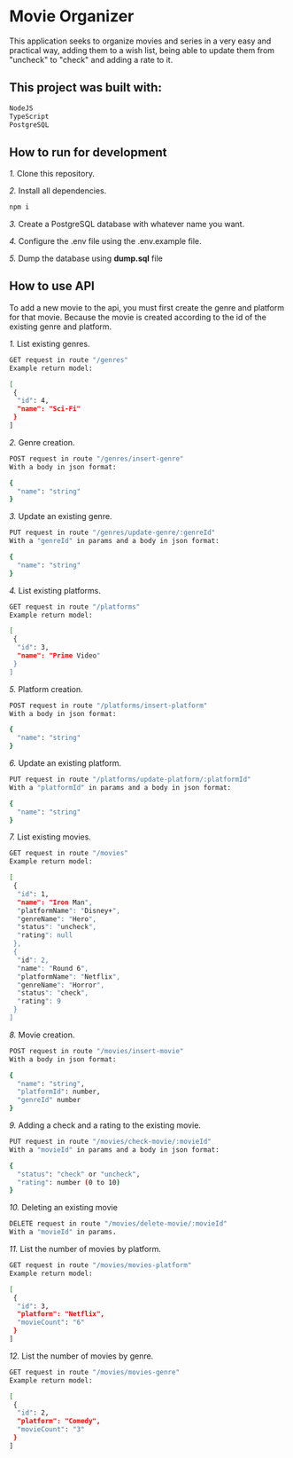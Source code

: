 
# Movie Organizer

This application seeks to organize movies and series in a very easy and practical way, adding them to a wish list, being able to update them from "uncheck" to "check" and adding a rate to it.

## This project was built with:

```bash
NodeJS
TypeScript
PostgreSQL
```


## How to run for development

*1.* Clone this repository.

*2.* Install all dependencies.

```bash
npm i
```
*3.* Create a PostgreSQL database with whatever name you want.

*4.* Configure the .env file using the .env.example file. 

*5.* Dump the database using **dump.sql** file


## How to use API

To add a new movie to the api, you must first create the genre and platform for that movie. Because the movie is created according to the id of the existing genre and platform.

*1.* List existing genres.

```bash
GET request in route "/genres"
Example return model:

[
 {
  "id": 4,
  "name": "Sci-Fi"
 }
]
```

*2.* Genre creation.

```bash
POST request in route "/genres/insert-genre" 
With a body in json format:

{
  "name": "string"
}
```

*3.* Update an existing genre.

```bash
PUT request in route "/genres/update-genre/:genreId" 
With a "genreId" in params and a body in json format:

{
  "name": "string"
}
```

*4.* List existing platforms.

```bash
GET request in route "/platforms"
Example return model:

[
 {
  "id": 3,
  "name": "Prime Video"
 }
]
```

*5.* Platform creation.

```bash
POST request in route "/platforms/insert-platform" 
With a body in json format:

{
  "name": "string"
}
```

*6.* Update an existing platform.

```bash
PUT request in route "/platforms/update-platform/:platformId" 
With a "platformId" in params and a body in json format:

{
  "name": "string"
}
```

*7.* List existing movies.

```bash
GET request in route "/movies"
Example return model:

[
 {
  "id": 1,
  "name": "Iron Man",
  "platformName": "Disney+",
  "genreName": "Hero",
  "status": "uncheck",
  "rating": null
 },
 {
  "id": 2,
  "name": "Round 6",
  "platformName": "Netflix",
  "genreName": "Horror",
  "status": "check",
  "rating": 9
 }
]
```

*8.* Movie creation.

```bash
POST request in route "/movies/insert-movie" 
With a body in json format:

{
  "name": "string",
  "platformId": number,
  "genreId" number
}
```

*9.* Adding a check and a rating to the existing movie.

```bash
PUT request in route "/movies/check-movie/:movieId" 
With a "movieId" in params and a body in json format:

{
  "status": "check" or "uncheck",
  "rating": number (0 to 10)
}
```

*10.* Deleting an existing movie

```bash
DELETE request in route "/movies/delete-movie/:movieId" 
With a "movieId" in params.
```
*11.* List the number of movies by platform.

```bash
GET request in route "/movies/movies-platform"
Example return model:

[
 {
  "id": 3,
  "platform": "Netflix",
  "movieCount": "6"
 }
]
```

*12.* List the number of movies by genre.

```bash
GET request in route "/movies/movies-genre"
Example return model:

[
 {
  "id": 2,
  "platform": "Comedy",
  "movieCount": "3"
 }
]
```









